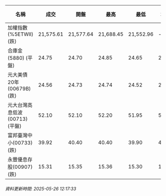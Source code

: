 | 名稱 | 成交 | 開盤 | 最高 | 最低 | 均價 | 成交金額(億) | 昨收 | 漲跌幅 | 漲跌 | 總量 | 昨量 | 振幅 |
| -------- | -------- | -------- | -------- |-------- | -------- | -------- |-------- |-------- |-------- | -------- | -------- |-------- |
|加權指數(%5ETWII) (跌)|21,575.61|21,577.64|21,688.45|21,552.96|-|2,133.60|21,652.24|0.35%|76.63|3,902,030|0|0.63%|
|合庫金(5880) (平盤)|24.75|24.70|24.85|24.65|24.75|1.27|24.75|0.00%|0.00|5,132|6,906|0.81%|
|元大美債20年(00679B) (跌)|24.56|24.73|24.74|24.52|24.59|15.34|24.82|1.05%|0.26|62,378|38,865|0.89%|
|元大台灣高息低波(00713) (平盤)|52.10|52.10|52.20|51.95|52.07|3.28|52.10|0.00%|0.00|6,299|6,358|0.48%|
|富邦臺灣中小(00733) (跌)|39.92|40.40|40.40|39.90|40.04|0.094|40.20|0.70%|0.28|235|359|1.24%|
|永豐優息存股(00907) (跌)|15.31|15.35|15.36|15.30|15.33|0.123|15.35|0.26%|0.04|800|1,163|0.39%|
###### 資料更新時間: 2025-05-26 12:17:33